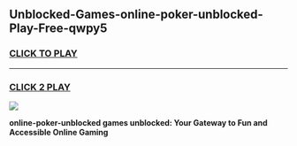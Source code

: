 
## Unblocked-Games-online-poker-unblocked-Play-Free-qwpy5
<h3>
<a href="https://premium76.site?title=online-poker-unblocked&ref=18A1">CLICK TO PLAY</a></h3>
<hr>

<h3>
<a href="https://premium76.site?title=online-poker-unblocked&ref=18A1">CLICK 2 PLAY</a>
  
</h3>

<a href="https://premium76.site?title=online-poker-unblocked&ref=18A1"><img src="https://clearcache.store/games.png"></a>


**online-poker-unblocked games unblocked: Your Gateway to Fun and Accessible Online Gaming**
